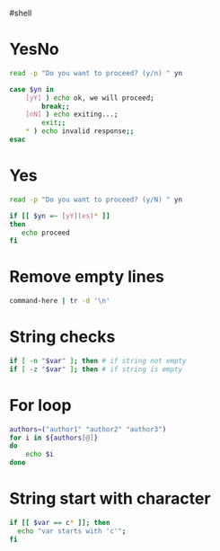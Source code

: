 #shell

# YesNo

```bash
read -p "Do you want to proceed? (y/n) " yn

case $yn in 
	[yY] ) echo ok, we will proceed;
		break;;
	[nN] ) echo exiting...;
		exit;;
	* ) echo invalid response;;
esac
```

# Yes 

```bash
read -p "Do you want to proceed? (y/N) " yn

if [[ $yn =~ [yY](es)* ]]
then
   echo proceed
fi
```

# Remove empty lines

```bash
command-here | tr -d '\n'
```
# String checks
```bash
if [ -n "$var" ]; then # if string not empty
if [ -z "$var" ]; then # if string is empty
```

# For loop
```bash
authors=("author1" "author2" "author3")
for i in ${authors[@]}
do
    echo $i
done
```

# String start with character
```bash
if [[ $var == c* ]]; then
  echo "var starts with 'c'";
fi
